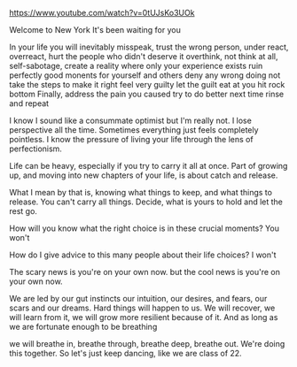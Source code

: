 https://www.youtube.com/watch?v=0tUJsKo3UOk 

Welcome to New York
It's been waiting for you

In your life you will inevitably 
misspeak, trust the wrong person,
under react, overreact, 
hurt the people who didn't deserve it
overthink, not think at all, self-sabotage,
create a reality where only your experience exists
ruin perfectly good monents for yourself and others
deny any wrong doing
not take the steps to make it right
feel very guilty
let the guilt eat at you
hit rock bottom
Finally, address the pain you caused
try to do better next time
rinse and repeat

I know I sound like a consummate optimist
but I'm really not. I lose perspective all the time. 
Sometimes everything just feels completely pointless.
I know the pressure of living your life through the lens of perfectionism.

Life can be heavy, especially if you try to carry it all at once. 
Part of growing up, and moving into new chapters of your life, is about catch and release.

What I mean by that is, knowing what things to keep, and what things to release.
You can't carry all things. Decide, what is yours to hold and let the rest go.

How will you know what the right choice is in these crucial moments?
You won't

How do I give advice to this many people about their life choices?
I won't

The scary news is you're on your own now.
but the cool news is you're on your own now.

We are led by our gut instincts our intuition, our desires, and fears, our scars and our dreams. Hard things will happen to us. We will recover, we will learn from it, we will grow more resilient because of it. And as long as we are fortunate enough to be breathing

we will breathe in, breathe through, breathe deep, breathe out. We're doing this together. 
So let's just keep dancing, like we are class of 22.
